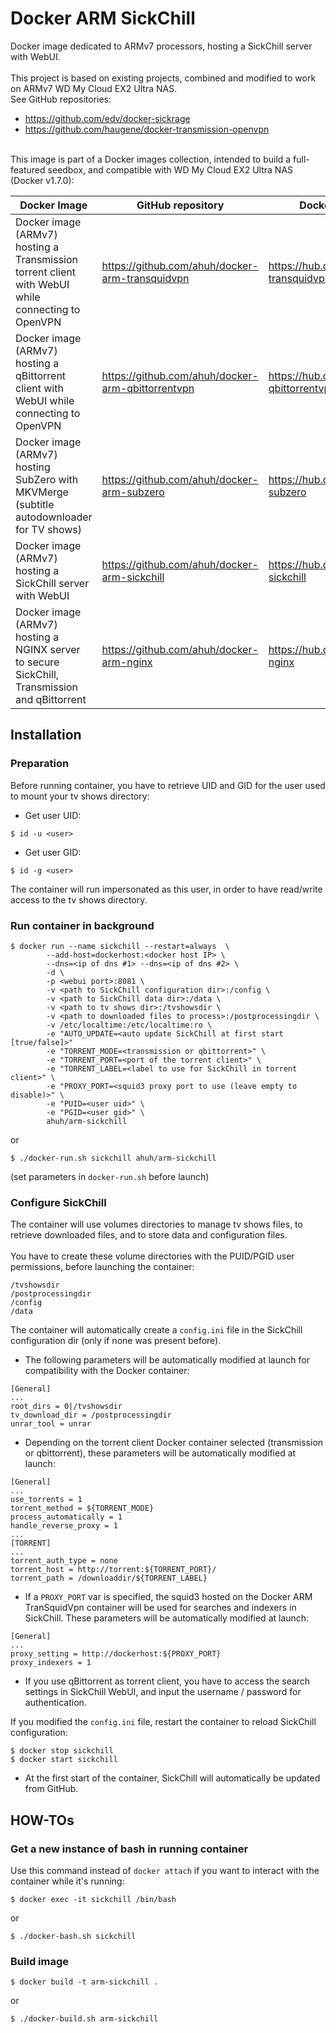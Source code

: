 # Docker ARM SickChill
Docker image dedicated to ARMv7 processors, hosting a SickChill server with WebUI.<br />
<br />
This project is based on existing projects, combined and modified to work on ARMv7 WD My Cloud EX2 Ultra NAS.<br />
See GitHub repositories:
* https://github.com/edv/docker-sickrage
* https://github.com/haugene/docker-transmission-openvpn
<br />
This image is part of a Docker images collection, intended to build a full-featured seedbox, and compatible with WD My Cloud EX2 Ultra NAS (Docker v1.7.0):

Docker Image | GitHub repository | Docker Hub repository
------------ | ----------------- | -----------------
Docker image (ARMv7) hosting a Transmission torrent client with WebUI while connecting to OpenVPN | https://github.com/ahuh/docker-arm-transquidvpn | https://hub.docker.com/r/ahuh/arm-transquidvpn
Docker image (ARMv7) hosting a qBittorrent client with WebUI while connecting to OpenVPN | https://github.com/ahuh/docker-arm-qbittorrentvpn | https://hub.docker.com/r/ahuh/arm-qbittorrentvpn
Docker image (ARMv7) hosting SubZero with MKVMerge (subtitle autodownloader for TV shows) | https://github.com/ahuh/docker-arm-subzero | https://hub.docker.com/r/ahuh/arm-subzero
Docker image (ARMv7) hosting a SickChill server with WebUI | https://github.com/ahuh/docker-arm-sickchill | https://hub.docker.com/r/ahuh/arm-sickchill
Docker image (ARMv7) hosting a NGINX server to secure SickChill, Transmission and qBittorrent | https://github.com/ahuh/docker-arm-nginx | https://hub.docker.com/r/ahuh/arm-nginx

## Installation

### Preparation
Before running container, you have to retrieve UID and GID for the user used to mount your tv shows directory:
* Get user UID:
```
$ id -u <user>
```
* Get user GID:
```
$ id -g <user>
```
The container will run impersonated as this user, in order to have read/write access to the tv shows directory.

### Run container in background
```
$ docker run --name sickchill --restart=always  \
		--add-host=dockerhost:<docker host IP> \
		--dns=<ip of dns #1> --dns=<ip of dns #2> \
		-d \
		-p <webui port>:8081 \
		-v <path to SickChill configuration dir>:/config \
		-v <path to SickChill data dir>:/data \
		-v <path to tv shows dir>:/tvshowsdir \
		-v <path to downloaded files to process>:/postprocessingdir \
		-v /etc/localtime:/etc/localtime:ro \
		-e "AUTO_UPDATE=<auto update SickChill at first start [true/false]>"
		-e "TORRENT_MODE=<transmission or qbittorrent>" \
		-e "TORRENT_PORT=<port of the torrent client>" \
		-e "TORRENT_LABEL=<label to use for SickChill in torrent client>" \
		-e "PROXY_PORT=<squid3 proxy port to use (leave empty to disable)>" \
		-e "PUID=<user uid>" \
		-e "PGID=<user gid>" \
		ahuh/arm-sickchill
```
or
```
$ ./docker-run.sh sickchill ahuh/arm-sickchill
```
(set parameters in `docker-run.sh` before launch)

### Configure SickChill
The container will use volumes directories to manage tv shows files, to retrieve downloaded files, and to store data and configuration files.<br />
<br />
You have to create these volume directories with the PUID/PGID user permissions, before launching the container:
```
/tvshowsdir
/postprocessingdir
/config
/data
```

The container will automatically create a `config.ini` file in the SickChill configuration dir (only if none was present before).<br />
* The following parameters will be automatically modified at launch for compatibility with the Docker container:
```
[General]
...
root_dirs = 0|/tvshowsdir
tv_download_dir = /postprocessingdir
unrar_tool = unrar
```
* Depending on the torrent client Docker container selected (transmission or qbittorrent), these parameters will be automatically modified at launch:
```
[General]
...
use_torrents = 1
torrent_method = ${TORRENT_MODE}
process_automatically = 1
handle_reverse_proxy = 1
...
[TORRENT]
...
torrent_auth_type = none
torrent_host = http://torrent:${TORRENT_PORT}/
torrent_path = /downloaddir/${TORRENT_LABEL}
```
* If a `PROXY_PORT` var is specified, the squid3 hosted on the Docker ARM TranSquidVpn container will be used for searches and indexers in SickChill. These parameters will be automatically modified at launch:
```
[General]
...
proxy_setting = http://dockerhost:${PROXY_PORT}
proxy_indexers = 1
```
* If you use qBittorrent as torrent client, you have to access the search settings in SickChill WebUI, and input the username / password for authentication.

If you modified the `config.ini` file, restart the container to reload SickChill configuration:
```
$ docker stop sickchill
$ docker start sickchill
```
* At the first start of the container, SickChill will automatically be updated from GitHub.

## HOW-TOs

### Get a new instance of bash in running container
Use this command instead of `docker attach` if you want to interact with the container while it's running:
```
$ docker exec -it sickchill /bin/bash
```
or
```
$ ./docker-bash.sh sickchill
```

### Build image
```
$ docker build -t arm-sickchill .
```
or
```
$ ./docker-build.sh arm-sickchill
```
